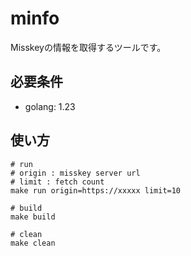 # minfo

Misskeyの情報を取得するツールです。

## 必要条件

- golang: 1.23

## 使い方

```
# run
# origin : misskey server url
# limit : fetch count
make run origin=https://xxxxx limit=10

# build
make build

# clean
make clean
```
